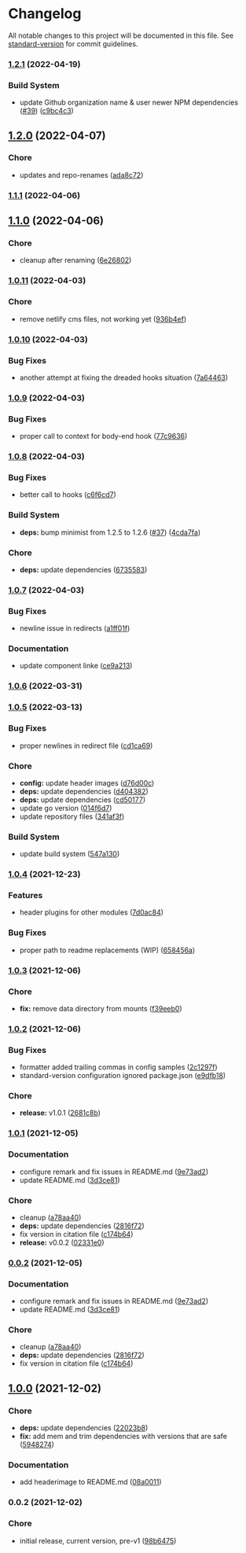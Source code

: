 # Changelog

All notable changes to this project will be documented in this file. See [standard-version](https://github.com/conventional-changelog/standard-version) for commit guidelines.

### [1.2.1](https://github.com/davidsneighbour/hugo-netlification/compare/v1.2.0...v1.2.1) (2022-04-19)


### Build System

* update Github organization name & user newer NPM dependencies ([#39](https://github.com/davidsneighbour/hugo-netlification/issues/39)) ([c9bc4c3](https://github.com/davidsneighbour/hugo-netlification/commit/c9bc4c3e4ee51b815c35f795495d83012d8c3bf6))

## [1.2.0](https://github.com/davidsneighbour/hugo-netlification/compare/v1.1.1...v1.2.0) (2022-04-07)


### Chore

* updates and repo-renames ([ada8c72](https://github.com/davidsneighbour/hugo-netlification/commit/ada8c727aabc051ba5540c3c24cb14a0bb9315c9))

### [1.1.1](https://github.com/davidsneighbour/hugo-netlification/compare/v1.1.0...v1.1.1) (2022-04-06)

## [1.1.0](https://github.com/davidsneighbour/hugo-netlification/compare/v1.0.11...v1.1.0) (2022-04-06)


### Chore

* cleanup after renaming ([6e26802](https://github.com/davidsneighbour/hugo-netlification/commit/6e26802c87a76ad6e2eb6591aacf9795cda3c1b3))

### [1.0.11](https://github.com/davidsneighbour/hugo-netlification/compare/v1.0.10...v1.0.11) (2022-04-03)


### Chore

* remove netlify cms files, not working yet ([936b4ef](https://github.com/davidsneighbour/hugo-netlification/commit/936b4efc83e3dacb09d319f7fc6dc4f32698cd56))

### [1.0.10](https://github.com/davidsneighbour/hugo-netlification/compare/v1.0.9...v1.0.10) (2022-04-03)


### Bug Fixes

* another attempt at fixing the dreaded hooks situation ([7a64463](https://github.com/davidsneighbour/hugo-netlification/commit/7a644633ede45e5341d4ec918569c86bfab3275b))

### [1.0.9](https://github.com/davidsneighbour/hugo-netlification/compare/v1.0.8...v1.0.9) (2022-04-03)


### Bug Fixes

* proper call to context for body-end hook ([77c9636](https://github.com/davidsneighbour/hugo-netlification/commit/77c9636efdb160da7c136c9c6eade1c621173f0d))

### [1.0.8](https://github.com/davidsneighbour/hugo-netlification/compare/v1.0.7...v1.0.8) (2022-04-03)


### Bug Fixes

* better call to hooks ([c6f6cd7](https://github.com/davidsneighbour/hugo-netlification/commit/c6f6cd719f8651851606d1edcf5f24768cb98f78))


### Build System

* **deps:** bump minimist from 1.2.5 to 1.2.6 ([#37](https://github.com/davidsneighbour/hugo-netlification/issues/37)) ([4cda7fa](https://github.com/davidsneighbour/hugo-netlification/commit/4cda7faa094b4852827d432cbfc0b7691b0066c9))


### Chore

* **deps:** update dependencies ([6735583](https://github.com/davidsneighbour/hugo-netlification/commit/6735583d88e23cbb0bb82cd43da833dcd56bca0a))

### [1.0.7](https://github.com/davidsneighbour/hugo-netlification/compare/v1.0.6...v1.0.7) (2022-04-03)


### Bug Fixes

* newline issue in redirects ([a1ff01f](https://github.com/davidsneighbour/hugo-netlification/commit/a1ff01fc4bf85c7c52297ef59c9d9888acb8308f))


### Documentation

* update component linke ([ce9a213](https://github.com/davidsneighbour/hugo-netlification/commit/ce9a2134a7d9cb2770f92eaa14ec7d615d23ee8b))

### [1.0.6](https://github.com/davidsneighbour/hugo-netlification/compare/v1.0.5...v1.0.6) (2022-03-31)

### [1.0.5](https://github.com/davidsneighbour/hugo-netlification/compare/v1.0.4...v1.0.5) (2022-03-13)


### Bug Fixes

* proper newlines in redirect file ([cd1ca69](https://github.com/davidsneighbour/hugo-netlification/commit/cd1ca691d08eb2ed96117f437326db55476f09b8))


### Chore

* **config:** update header images ([d76d00c](https://github.com/davidsneighbour/hugo-netlification/commit/d76d00c6cb6eb1588be3a796ba63d9f47b8bdd48))
* **deps:** update dependencies ([d404382](https://github.com/davidsneighbour/hugo-netlification/commit/d4043825240624cd865b9e092f9df1a5f360bd02))
* **deps:** update dependencies ([cd50177](https://github.com/davidsneighbour/hugo-netlification/commit/cd50177c2ea579b259e130c1d1dfef5453146547))
* update go version ([014f6d7](https://github.com/davidsneighbour/hugo-netlification/commit/014f6d76f9aa524167db7903ce6b976a9fe46301))
* update repository files ([341af3f](https://github.com/davidsneighbour/hugo-netlification/commit/341af3fdaabd2340e7aa37a28339c5f791334438))


### Build System

* update build system ([547a130](https://github.com/davidsneighbour/hugo-netlification/commit/547a1304584cc35201a213fdde91e1e985308f4e))

### [1.0.4](https://github.com/davidsneighbour/hugo-netlification/compare/v1.0.3...v1.0.4) (2021-12-23)


### Features

* header plugins for other modules ([7d0ac84](https://github.com/davidsneighbour/hugo-netlification/commit/7d0ac84bbf2f457429eaabccc2886f99b8454cae))


### Bug Fixes

* proper path to readme replacements (WIP) ([658456a](https://github.com/davidsneighbour/hugo-netlification/commit/658456a40d2011b961f9fc4c97ec8548c5555396))

### [1.0.3](https://github.com/davidsneighbour/hugo-netlification/compare/v1.0.2...v1.0.3) (2021-12-06)


### Chore

* **fix:** remove data directory from mounts ([f39eeb0](https://github.com/davidsneighbour/hugo-netlification/commit/f39eeb047a5833d1961633aca0928f41ba96473c))

### [1.0.2](https://github.com/davidsneighbour/hugo-netlification/compare/v1.0.1...v1.0.2) (2021-12-06)


### Bug Fixes

* formatter added trailing commas in config samples ([2c1297f](https://github.com/davidsneighbour/hugo-netlification/commit/2c1297f632661a3a94bce3e1323e7ec39df98e48))
* standard-version configuration ignored package.json ([e9dfb18](https://github.com/davidsneighbour/hugo-netlification/commit/e9dfb18d552c4ca52b6a942eb3f23a1678654ff6))


### Chore

* **release:** v1.0.1 ([2681c8b](https://github.com/davidsneighbour/hugo-netlification/commit/2681c8bafe20128006498ef4c510623e68a4b9b2))

### [1.0.1](https://github.com/davidsneighbour/hugo-netlification/compare/v1.0.0...v1.0.1) (2021-12-05)


### Documentation

* configure remark and fix issues in README.md ([9e73ad2](https://github.com/davidsneighbour/hugo-netlification/commit/9e73ad26fab2d0d304a1ba0c5be328f48e69a22b))
* update README.md ([3d3ce81](https://github.com/davidsneighbour/hugo-netlification/commit/3d3ce810b239094b10b24b067219d2194ea09a8d))


### Chore

* cleanup ([a78aa40](https://github.com/davidsneighbour/hugo-netlification/commit/a78aa4067ece8bb5d02a79217ba8e2c739314a30))
* **deps:** update dependencies ([2816f72](https://github.com/davidsneighbour/hugo-netlification/commit/2816f720a9820bb03c116e5bace84eafd584b4b5))
* fix version in citation file ([c174b64](https://github.com/davidsneighbour/hugo-netlification/commit/c174b6478c2c5e588090b1d0ff056e4f812523cc))
* **release:** v0.0.2 ([02331e0](https://github.com/davidsneighbour/hugo-netlification/commit/02331e02c80a1302e97edab188a08b8477f0c124))

### [0.0.2](https://github.com/davidsneighbour/hugo-netlification/compare/v1.0.0...v0.0.2) (2021-12-05)


### Documentation

* configure remark and fix issues in README.md ([9e73ad2](https://github.com/davidsneighbour/hugo-netlification/commit/9e73ad26fab2d0d304a1ba0c5be328f48e69a22b))
* update README.md ([3d3ce81](https://github.com/davidsneighbour/hugo-netlification/commit/3d3ce810b239094b10b24b067219d2194ea09a8d))


### Chore

* cleanup ([a78aa40](https://github.com/davidsneighbour/hugo-netlification/commit/a78aa4067ece8bb5d02a79217ba8e2c739314a30))
* **deps:** update dependencies ([2816f72](https://github.com/davidsneighbour/hugo-netlification/commit/2816f720a9820bb03c116e5bace84eafd584b4b5))
* fix version in citation file ([c174b64](https://github.com/davidsneighbour/hugo-netlification/commit/c174b6478c2c5e588090b1d0ff056e4f812523cc))

## [1.0.0](https://github.com/davidsneighbour/hugo-netlification/compare/v0.0.2...v1.0.0) (2021-12-02)


### Chore

* **deps:** update dependencies ([22023b8](https://github.com/davidsneighbour/hugo-netlification/commit/22023b821fed68744b257d7ef274adcc99134ada))
* **fix:** add mem and trim dependencies with versions that are safe ([5948274](https://github.com/davidsneighbour/hugo-netlification/commit/59482741dec8fed90b91d3c3a16a393e58613b48))


### Documentation

* add headerimage to README.md ([08a0011](https://github.com/davidsneighbour/hugo-netlification/commit/08a0011c58148f881284fdd9a79a5d7731673f5e))

### 0.0.2 (2021-12-02)


### Chore

* initial release, current version, pre-v1 ([98b6475](https://github.com/davidsneighbour/hugo-netlification/commit/98b64757206d0a5a3eddbb76392217f56ef2d0bf))

